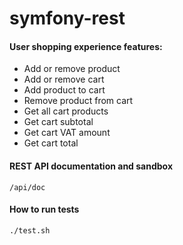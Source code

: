 # symfony-rest

#### User shopping experience features:
* Add or remove product
* Add or remove cart
* Add product to cart
* Remove product from cart
* Get all cart products
* Get cart subtotal
* Get cart VAT amount
* Get cart total

#### REST API documentation and sandbox
`/api/doc`

#### How to run tests
`./test.sh`
